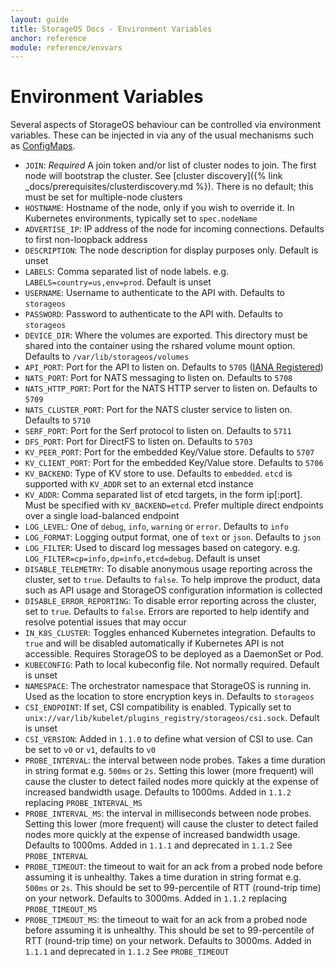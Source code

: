 ```yaml
---
layout: guide
title: StorageOS Docs - Environment Variables
anchor: reference
module: reference/envvars
---
```


# Environment Variables

Several aspects of StorageOS behaviour can be controlled via environment
variables. These can be injected in via any of the usual mechanisms such as
[ConfigMaps](https://kubernetes.io/docs/tasks/configure-pod-container/configure-pod-configmap/).

* `JOIN`: *Required* A join token and/or list of cluster nodes to join.  The
  first node will bootstrap the cluster.  See [cluster discovery]({% link
_docs/prerequisites/clusterdiscovery.md %}).  There is no default; this must be
set for multiple-node clusters
* `HOSTNAME`: Hostname of the node, only if you wish to override it.  In
  Kubernetes environments, typically set to `spec.nodeName`
* `ADVERTISE_IP`: IP address of the node for incoming connections.  Defaults to
  first non-loopback address
* `DESCRIPTION`: The node description for display purposes only.  Default is
  unset
* `LABELS`: Comma separated list of node labels.  e.g.
  `LABELS=country=us,env=prod`.  Default is unset
* `USERNAME`: Username to authenticate to the API with.  Defaults to
  `storageos`
* `PASSWORD`: Password to authenticate to the API with.  Defaults to
  `storageos`
* `DEVICE_DIR`: Where the volumes are exported.  This directory must be shared
  into the container using the rshared volume mount option. Defaults to
`/var/lib/storageos/volumes`
* `API_PORT`: Port for the API to listen on.  Defaults to `5705` ([IANA
  Registered](https://www.iana.org/assignments/service-names-port-numbers/service-names-port-numbers.xhtml?search=5705))
* `NATS_PORT`: Port for NATS messaging to listen on.  Defaults to `5708`
* `NATS_HTTP_PORT`: Port for the NATS HTTP server to listen on.  Defaults to
  `5709`
* `NATS_CLUSTER_PORT`: Port for the NATS cluster service to listen on.
  Defaults to `5710`
* `SERF_PORT`: Port for the Serf protocol to listen on.  Defaults to `5711`
* `DFS_PORT`: Port for DirectFS to listen on.  Defaults to `5703`
* `KV_PEER_PORT`: Port for the embedded Key/Value store. Defaults to `5707`
* `KV_CLIENT_PORT`: Port for the embedded Key/Value store. Defaults to `5706`
* `KV_BACKEND`: Type of KV store to use. Defaults to `embedded`. `etcd` is
  supported with `KV_ADDR` set to an external etcd instance
* `KV_ADDR`: Comma separated list of etcd targets, in the form ip[:port].  Must
  be specified with `KV_BACKEND=etcd`.  Prefer multiple direct endpoints over a
single load-balanced endpoint
* `LOG_LEVEL`: One of `debug`, `info`, `warning` or `error`.  Defaults to
  `info`
* `LOG_FORMAT`: Logging output format, one of `text` or `json`.  Defaults to
  `json`
* `LOG_FILTER`: Used to discard log messages based on category.  e.g.
  `LOG_FILTER=cp=info,dp=info,etcd=debug`.  Default is unset
* `DISABLE_TELEMETRY`: To disable anonymous usage reporting across the cluster,
  set to `true`. Defaults to `false`. To help improve the product, data such as
API usage and StorageOS configuration information is collected
* `DISABLE_ERROR_REPORTING`: To disable error reporting across the cluster, set
  to `true`. Defaults to `false`. Errors are reported to help identify and
resolve potential issues that may occur
* `IN_K8S_CLUSTER`: Toggles enhanced Kubernetes integration.  Defaults to
  `true` and will be disabled automatically if Kubernetes API is not
accessible.  Requires StorageOS to be deployed as a DaemonSet or Pod.
* `KUBECONFIG`: Path to local kubeconfig file.  Not normally required.  Default
  is unset
* `NAMESPACE`: The orchestrator namespace that StorageOS is running in.  Used
  as the location to store encryption keys in.  Defaults to `storageos`
* `CSI_ENDPOINT`: If set, CSI compatibility is enabled.  Typically set to
  `unix://var/lib/kubelet/plugins_registry/storageos/csi.sock`.  Default is
unset
* `CSI_VERSION`: Added in `1.1.0` to define what version of CSI to use. Can be
  set to `v0` or `v1`, defaults to `v0`
* `PROBE_INTERVAL`: the interval between node probes. Takes a time duration in
  string format e.g. `500ms` or `2s`. Setting this lower (more frequent) will
  cause the cluster to detect failed nodes more quickly at the expense of
  increased bandwidth usage.  Defaults to 1000ms. Added in `1.1.2` replacing
  `PROBE_INTERVAL_MS`
* `PROBE_INTERVAL_MS`: the interval in milliseconds between node probes.
  Setting this lower (more frequent) will cause the cluster to detect failed
  nodes more quickly at the expense of increased bandwidth usage.  Defaults to
  1000ms. Added in `1.1.1` and deprecated in `1.1.2` See `PROBE_INTERVAL`
* `PROBE_TIMEOUT`: the timeout to wait for an ack from a probed node before
  assuming it is unhealthy.  Takes a time duration in string format e.g.
  `500ms` or `2s`. This should be set to 99-percentile of RTT (round-trip time)
  on your network.  Defaults to 3000ms. Added in `1.1.2` replacing
  `PROBE_TIMEOUT_MS`
* `PROBE_TIMEOUT_MS`: the timeout to wait for an ack from a probed node before
  assuming it is unhealthy.  This should be set to 99-percentile of RTT
  (round-trip time) on your network.  Defaults to 3000ms. Added in `1.1.1` and
  deprecated in `1.1.2` See `PROBE_TIMEOUT`

